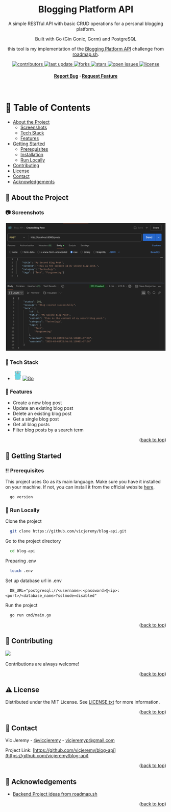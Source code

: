 <div align="center" id="readme-top">

  <h1>Blogging Platform API</h1>

  <p>
    A simple RESTful API with basic CRUD operations for a personal blogging platform. </p>
 <p>Built with Go (Gin Gonic, Gorm) and PostgreSQL</p>
   <p>this tool is my implementation of the <a href="https://roadmap.sh/projects/blogging-platform-api">Blogging Platform API</a> challenge from <a href="https://roadmap.sh">roadmap.sh</a>.
  </p>

<!-- Badges -->
<p>
  <a href="https://github.com/vicjeremy/blog-api/graphs/contributors">
    <img src="https://img.shields.io/github/contributors/vicjeremy/blog-api" alt="contributors" />
  </a>
  <a href="">
    <img src="https://img.shields.io/github/last-commit/vicjeremy/blog-api" alt="last update" />
  </a>
  <a href="https://github.com/vicjeremy/blog-api/network/members">
    <img src="https://img.shields.io/github/forks/vicjeremy/blog-api" alt="forks" />
  </a>
  <a href="https://github.com/vicjeremy/task-cli/stargazers">
    <img src="https://img.shields.io/github/stars/vicjeremy/blog-api" alt="stars" />
  </a>
  <a href="https://github.com/vicjeremy/blog-api/issues/">
    <img src="https://img.shields.io/github/issues/vicjeremy/blog-api" alt="open issues" />
  </a>
  <a href="https://github.com/vicjeremy/blog-api/blob/master/LICENSE.txt">
    <img src="https://img.shields.io/github/license/vicjeremy/blog-api.svg" alt="license" />
  </a>
</p>

<h4>
    <a href="https://github.com/vicjeremy/blog-api/issues/">Report Bug</a>
  <span> · </span>
    <a href="https://github.com/vicjeremy/blog-api/issues/">Request Feature</a>
  </h4>
</div>

<br />

<!-- Table of Contents -->

# :notebook_with_decorative_cover: Table of Contents

- [About the Project](#star2-about-the-project)
  - [Screenshots](#camera-screenshots)
  - [Tech Stack](#space_invader-tech-stack)
  - [Features](#dart-features)
- [Getting Started](#toolbox-getting-started)
  - [Prerequisites](#bangbang-prerequisites)
  - [Installation](#gear-installation)
  - [Run Locally](#running-run-locally)
- [Contributing](#wave-contributing)
- [License](#warning-license)
- [Contact](#handshake-contact)
- [Acknowledgements](#gem-acknowledgements)

<!-- About the Project -->

## :star2: About the Project

<!-- Screenshots -->

### :camera: Screenshots

<div align="center">
  <img src="result/ecample.png" style="width:500px;height:400px" alt="screenshot" />
</div>

<!-- TechStack -->

### :space_invader: Tech Stack

- <a href="https://golang.org" target="_blank" rel="noreferrer"><img src="https://raw.githubusercontent.com/devicons/devicon/master/icons/go/go-original.svg" alt="go" width="30" height="30"/>[![Go][Go]][Go-url]</a>

<!-- Features -->

### :dart: Features

- Create a new blog post
- Update an existing blog post
- Delete an existing blog post
- Get a single blog post
- Get all blog posts
- Filter blog posts by a search term

<p align="right">(<a href="#readme-top">back to top</a>)</p>

<!-- Getting Started -->

## :toolbox: Getting Started

<!-- Prerequisites -->

### :bangbang: Prerequisites

This project uses Go as its main language. Make sure you have it installed on your machine. If not, you can install it from the official website [here](https://golang.org/).

```bash
  go version
```

<!-- Run Locally -->

### :running: Run Locally

Clone the project

```bash
  git clone https://github.com/vicjeremy/blog-api.git
```

Go to the project directory

```bash
  cd blog-api
```
Preparing .env

```bash
  touch .env
```
Set up database url in .env

```env
  DB_URL="postgresql://<username>:<password>@<ip>:<port>/<database_name>?sslmode=disabled"
```

Run the project

```bash
  go run cmd/main.go
```

<p align="right">(<a href="#readme-top">back to top</a>)</p>

<!-- Usage -->



<!-- Contributing -->

## :wave: Contributing

<a href="https://github.com/vicjeremy/blog-api/graphs/contributors">
  <img src="https://contrib.rocks/image?repo=vicjeremy/blog-api" />
</a>

Contributions are always welcome!

<p align="right">(<a href="#readme-top">back to top</a>)</p>

<!-- License -->

## :warning: License

Distributed under the MIT License. See [LICENSE.txt](LICENSE.txt) for more information.

<p align="right">(<a href="#readme-top">back to top</a>)</p>

<!-- Contact -->

## :handshake: Contact

Vic Jeremy - [@viccjeremy](https://instagram.com/viccjeremy) - [vicjeremyp@gmail.com](mailto:vicjeremyp@gmail.com)

Project Link: [https://github.com/vicjeremy/blog-api](https://github.com/vicjeremy/blog-api)

<p align="right">(<a href="#readme-top">back to top</a>)</p>

<!-- Acknowledgments -->

## :gem: Acknowledgements

- [Backend Project ideas from roadmap.sh](https://roadmap.sh/backend/projects)

<p align="right">(<a href="#readme-top">back to top</a>)</p>

[Go]: https://img.shields.io/badge/GOlang-00ADD8?style=for-the-badge&logo=go&logoColor=white
[Go-url]: https://golang.org/
